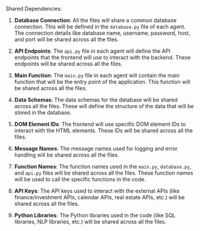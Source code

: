 Shared Dependencies:

1. **Database Connection**: All the files will share a common database connection. This will be defined in the `database.py` file of each agent. The connection details like database name, username, password, host, and port will be shared across all the files.

2. **API Endpoints**: The `api.py` file in each agent will define the API endpoints that the frontend will use to interact with the backend. These endpoints will be shared across all the files.

3. **Main Function**: The `main.py` file in each agent will contain the main function that will be the entry point of the application. This function will be shared across all the files.

4. **Data Schemas**: The data schemas for the database will be shared across all the files. These will define the structure of the data that will be stored in the database.

5. **DOM Element IDs**: The frontend will use specific DOM element IDs to interact with the HTML elements. These IDs will be shared across all the files.

6. **Message Names**: The message names used for logging and error handling will be shared across all the files.

7. **Function Names**: The function names used in the `main.py`, `database.py`, and `api.py` files will be shared across all the files. These function names will be used to call the specific functions in the code.

8. **API Keys**: The API keys used to interact with the external APIs (like finance/investment APIs, calendar APIs, real estate APIs, etc.) will be shared across all the files.

9. **Python Libraries**: The Python libraries used in the code (like SQL libraries, NLP libraries, etc.) will be shared across all the files.